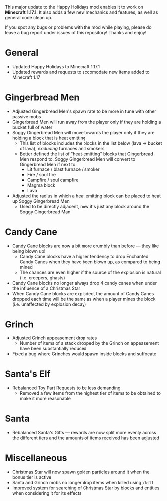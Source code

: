 This major update to the Happy Holidays mod enables it to work on **Minecraft 1.17.1**. It also adds a few new mechanics and features, as well as general code clean up.

If you spot any bugs or problems with the mod while playing, please do leave a bug report under issues of this repository! Thanks and enjoy!

# General
- Updated Happy Holidays to Minecraft 1.17.1
- Updated rewards and requests to accomodate new items added to Minecraft 1.17

# Gingerbread Men
- Adjusted Gingerbread Men's spawn rate to be more in tune with other passive mobs
- Gingerbread Men will run away from the player only if they are holding a bucket full of water
- Soggy Gingerbread Men will move towards the player only if they are holding a block that is heat emitting
    - This list of blocks includes the blocks in the list below (lava → bucket of lava), *excluding* furnaces and smokers
    - Better defined the list of "heat-emitting" blocks that Gingerbread Men respond to. Soggy Gingerbread Men will convert to Gingerbread Men if next to:
        - Lit furnace / blast furnace / smoker
        - Fire / soul fire
        - Campfire / soul campfire
        - Magma block
        - Lava
- Adjusted the radius in which a heat emitting block can be placed to heat up Soggy Gingerbread Men
    - Used to be directly adjacent, now it's just any block around the Soggy Gingerbread Man
  
# Candy Cane
- Candy Cane blocks are now a bit more crumbly than before — they like being blown up!
    - Candy Cane blocks have a higher tendency to drop Enchanted Candy Canes when they have been blown up, as compared to being mined
    - The chances are even higher if the source of the explosion is natural (i.e. creepers, ghasts)
- Candy Cane blocks no longer always drop 4 candy canes when under the influence of a Christmas Star
- When Candy Cane blocks are exploded, the amount of Candy Canes dropped each time will be the same as when a player mines the block (i.e. unaffected by explosion decay)

# Grinch
- Adjusted Grinch appeasement drop rates
    - Number of items of a stack dropped by the Grinch on appeasement have been substantially reduced
- Fixed a bug where Grinches would spawn inside blocks and suffocate

# Santa's Elf
- Rebalanced Toy Part Requests to be less demanding
    - Removed a few items from the highest tier of items to be obtained to make it more reasonable

# Santa
- Rebalanced Santa's Gifts — rewards are now split more evenly across the different tiers and the amounts of items received has been adjusted

# Miscellaneous
- Christmas Star will now spawn golden particles around it when the bonus tier is active
- Santa and Grinch mobs no longer drop items when killed using `/kill`
- Improved system for searching of Christmas Star by blocks and entities when considering it for its effects